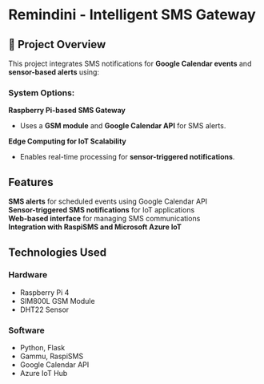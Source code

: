 #  Remindini - Intelligent SMS Gateway  

## 📌 Project Overview  
This project integrates SMS notifications for **Google Calendar events** and **sensor-based alerts** using:

###  System Options:
 **Raspberry Pi-based SMS Gateway**  
   - Uses a **GSM module** and **Google Calendar API** for SMS alerts.  

 **Edge Computing for IoT Scalability**  
   - Enables real-time processing for **sensor-triggered notifications**.  

##  Features  
 **SMS alerts** for scheduled events using Google Calendar API  
 **Sensor-triggered SMS notifications** for IoT applications  
 **Web-based interface** for managing SMS communications  
 **Integration with RaspiSMS and Microsoft Azure IoT**  

##  Technologies Used  

###  **Hardware**  
- Raspberry Pi 4  
- SIM800L GSM Module  
- DHT22 Sensor  

###  **Software**  
- Python, Flask  
- Gammu, RaspiSMS  
- Google Calendar API  
- Azure IoT Hub 
